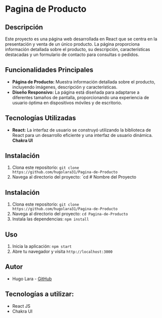 # Pagina de Producto

## Descripción
Este proyecto es una página web desarrollada en React que se centra en la presentación y venta de un único producto. La página proporciona información detallada sobre el producto, su descripción, características destacadas y un formulario de contacto para consultas o pedidos.

## Funcionalidades Principales
- **Página de Producto:** Muestra información detallada sobre el producto, incluyendo imágenes, descripción y características.
- **Diseño Responsivo:** La página está diseñada para adaptarse a diferentes tamaños de pantalla, proporcionando una experiencia de usuario óptima en dispositivos móviles y de escritorio.

## Tecnologías Utilizadas
- **React:** La interfaz de usuario se construyó utilizando la biblioteca de React para un desarrollo eficiente y una interfaz de usuario dinámica.
**Chakra UI**

## Instalación
1. Clona este repositorio: `git clone https://github.com/hugolara31/Pagina-de-Producto`
2. Navega al directorio del proyecto: `cd # Nombre del Proyecto

## Instalación
1. Clona este repositorio: `git clone https://github.com/hugolara31/Pagina-de-Producto`
2. Navega al directorio del proyecto: `cd Pagina-de-Producto`
3. Instala las dependencias: `npm install`

## Uso
1. Inicia la aplicación: `npm start`
2. Abre tu navegador y visita `http://localhost:3000`


## Autor
- Hugo Lara - [GitHub](https://github.com/hugolara31)


## Tecnologías a utilizar:
- React JS
- Chakra UI


